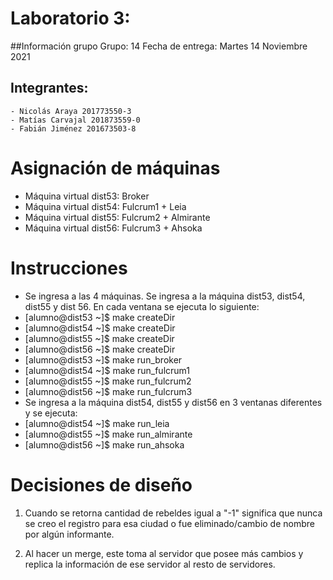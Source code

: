 ﻿# Laboratorio 3:
##Información grupo
Grupo: 14
Fecha de entrega: Martes 14 Noviembre 2021
## Integrantes:
    - Nicolás Araya 201773550-3
    - Matías Carvajal 201873559-0
    - Fabián Jiménez 201673503-8



# Asignación de máquinas
- Máquina virtual dist53: Broker
- Máquina virtual dist54: Fulcrum1 + Leia
-  Máquina virtual dist55: Fulcrum2 + Almirante
-  Máquina virtual dist56: Fulcrum3 + Ahsoka


# Instrucciones
- Se ingresa a las 4 máquinas. Se ingresa a la máquina dist53, dist54, dist55 y dist 56. En cada ventana se ejecuta lo siguiente:
- [alumno@dist53 ~]$ make createDir
- [alumno@dist54 ~]$ make createDir
- [alumno@dist55 ~]$ make createDir
- [alumno@dist56 ~]$ make createDir
- [alumno@dist53 ~]$ make run_broker
- [alumno@dist54 ~]$ make run_fulcrum1
- [alumno@dist55 ~]$ make run_fulcrum2
- [alumno@dist56 ~]$ make run_fulcrum3
- Se ingresa a la máquina dist54, dist55 y dist56 en 3 ventanas diferentes y se ejecuta:
- [alumno@dist54 ~]$ make run_leia
- [alumno@dist55 ~]$ make run_almirante
- [alumno@dist56 ~]$ make run_ahsoka

# Decisiones de diseño
1. Cuando se retorna cantidad de rebeldes igual a "-1" significa que nunca se creo el registro para esa ciudad o fue eliminado/cambio de nombre por algún informante.

2. Al hacer un merge, este toma al servidor que posee más cambios y replica la información de ese servidor al resto de servidores. 




